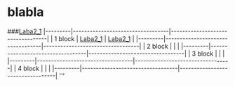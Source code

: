 # blabla
###<a href = "3/Delphi">Laba2_1</a>
|---------|----------------------------------|----------------------------------|
| 1 block | <a href = "3/Delphi">Laba2_1</a> | <a href = "3/java">Laba2_1</a>   |
|---------|----------------------------------|----------------------------------|
| 2 block |                                  |                                  |
|---------|----------------------------------|----------------------------------|
| 3 block |                                  |                                  |
|---------|----------------------------------|----------------------------------|
| 4 block |                                  |                                  |
|---------|----------------------------------|----------------------------------|
'''
